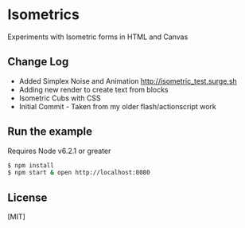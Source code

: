 # Isometrics

  Experiments with Isometric forms in HTML and Canvas

## Change Log
  * Added Simplex Noise and Animation http://isometric_test.surge.sh
  * Adding new render to create text from blocks
  * Isometric Cubs with CSS
  * Initial Commit - Taken from my older flash/actionscript work

## Run the example
  Requires Node v6.2.1 or greater

```bash
$ npm install
$ npm start & open http://localhost:8080
```

## License

[MIT]
